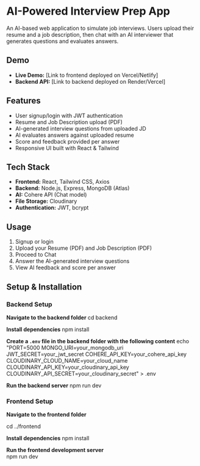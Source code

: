# AI-Powered Interview Prep App

An AI-based web application to simulate job interviews. Users upload their resume and a job description, then chat with an AI interviewer that generates questions and evaluates answers.

## Demo
- **Live Demo:** [Link to frontend deployed on Vercel/Netlify]  
- **Backend API:** [Link to backend deployed on Render/Vercel]  

## Features
- User signup/login with JWT authentication
- Resume and Job Description upload (PDF)
- AI-generated interview questions from uploaded JD
- AI evaluates answers against uploaded resume
- Score and feedback provided per answer
- Responsive UI built with React & Tailwind

## Tech Stack
- **Frontend:** React, Tailwind CSS, Axios
- **Backend:** Node.js, Express, MongoDB (Atlas)
- **AI:** Cohere API (Chat model)
- **File Storage:** Cloudinary
- **Authentication:** JWT, bcrypt

## Usage
1. Signup or login
2. Upload your Resume (PDF) and Job Description (PDF)
3. Proceed to Chat
4. Answer the AI-generated interview questions
5. View AI feedback and score per answer

## Setup & Installation

### Backend Setup
**Navigate to the backend folder**
cd backend

**Install dependencies**
npm install

**Create a `.env` file in the backend folder with the following content**
echo "PORT=5000
MONGO_URI=your_mongodb_uri
JWT_SECRET=your_jwt_secret
COHERE_API_KEY=your_cohere_api_key
CLOUDINARY_CLOUD_NAME=your_cloud_name
CLOUDINARY_API_KEY=your_cloudinary_api_key
CLOUDINARY_API_SECRET=your_cloudinary_secret" > .env

**Run the backend server**
npm run dev

### Frontend Setup
**Navigate to the frontend folder**  

cd ../frontend

**Install dependencies**
npm install

**Run the frontend development server**  
npm run dev
